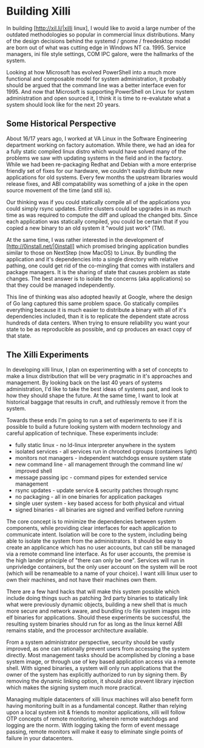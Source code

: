 Building Xilli
==============

In building [http://xil.li/|xilli linux], I would like to avoid a large number
of the outdated methodologies so popular in commercial linux distributions.
Many of the design decisions behind the systemd / gnome / freedesktop model
are born out of what was cutting edge in Windows NT ca. 1995.  Service managers,
ini file style settings, COM IPC galore, were the hallmarks of the system.

Looking at how Microsoft has evolved PowerShell into a much more functional
and composable model for system administration, it probably should be argued
that the command line was a better interface even for 1995.  And now that
Microsoft is supporting PowerShell on Linux for system administration and
open sourced it, I think it is time to re-evalutate what a system should 
look like for the next 20 years.

Some Historical Perspective
---------------------------

About 16/17 years ago, I worked at VA Linux in the Software Engineering 
department working on factory automation.  While there, we had an idea for
a fully static compiled linux distro which would have solved many of
the problems we saw with updating systems in the field and in the factory.
While we had been re-packaging Redhat and Debian with a more enterprise
friendly set of fixes for our hardware, we couldn't easily distribute new
applications for old systems.  Every few months the upstream libraries 
would release fixes, and ABI compatability was something of a joke in the
open source movement of the time (and still is).

Our thinking was if you could statically compile all of the applications
you could simply rsync updates.  Entire clusters could be upgrades in
as much time as was required to compute the diff and upload the changed bits.
Since each application was statically compiled, you could be certain that
if you copied a new binary to an old system it "would just work" (TM).

At the same time, I was rather interested in the development of [http://0install.net/|0install]
which promised bringing application bundles similar to those on NextStep
(now MacOS) to Linux.  By bundling the application and it's dependencies
into a single directory with relative pathing, one could get rid of the
co-mingling that comes with installers and package managers.  It is the
sharing of state that causes problem as state changes.  The best answer
is to isolate the concerns (aka applications) so that they could be 
managed independently.

This line of thinking was also adopted heavily at Google, where the design
of Go lang captured this same problem space.  Go statically compiles 
everything because it is much easier to distribute a binary with all of
it's dependencies included, than it is to replicate the dependent state
across hundreds of data centers.  When trying to ensure reliability you
want your state to be as reproducible as possible, and cp produces an
exact copy of that state.

The Xilli Experiments
---------------------

In developing xilli linux, I plan on experimenting with a set of concepts
to make a linux distribution that will be very pragmatic in it's approaches
and management.  By looking back on the last 40 years of systems administration,
I'd like to take the best ideas of systems past, and look to how they
should shape the future.  At the same time, I want to look at historical
baggage that results in cruft, and ruthlessly remove it from the system.

Towards these ends I'm going to run a set of experiments to see if it is
possible to build a future looking system with modern technology and 
careful application of technique.  These experiments include:

* fully static linux - no ld-linux interpreter anywhere in the system
* isolated services - all services run in chrooted cgroups (containers light)
* monitors not managers - independent watchdogs ensure system state
* new command line - all management through the command line w/ improved shell
* message passing ipc - command pipes for extended service management
* rsync updates - update service & security patches through rsync
* no packaging - all in one binaries for application packages
* single user system - key based access for both physical and virtual
* signed binaries - all binaries are signed and verified before running

The core concept is to minimize the dependencies between system components,
while providing clear interfaces for each application to communicate intent.
Isolation will be core to the system, including being able to isolate the
system from the administrators.  It should be easy to create an applicance
which has no user accounts, but can still be managed via a remote command
line interface.  As for user accounts, the premise is the high lander 
principle of "there can only be one".  Services will run in unprivledge
containers, but the only user account on the system will be root (which
will be renameable to a name of your choice). I want xilli linux user
to own their machines, and not have their machines own them.

There are a few hard hacks that will make this system possible which 
include doing things such as patching 3rd party binaries to statically
link what were previously dynamic objects, building a new shell that
is much more secure and network aware, and bundling r/o file system images
into elf binaries for applications.  Should these experiments be 
successful, the resulting system binaries should run for  as long as 
the linux kernel ABI remains stable, and the processor architecture 
available.  

From a system administrator perspective, security should be vastly 
improved, as one can rationally prevent users from accessing the
system directly.  Most management tasks should be acomplished by
cloning a base system image, or through use of key based application
access via a remote shell.  With signed binaries, a system will
only run applications that the owner of the system has explicitly
authorized to run by signing them.  By removing the dynamic linking
option, it should also prevent library injection which makes the
signing system much more practical.

Managing multiple datacenters of xilli linux machines will also 
benefit form having monitoring built in as a fundamental concept.
Rather than relying upon a local system init & friends to monitor 
applications, xilli will follow OTP concepts of remote monitoring, 
wherein remote watchdogs and logging are the norm.  With logging
taking the form of event message passing, remote monitors will 
make it easy to eliminate single points of failure in your 
datacenters.


